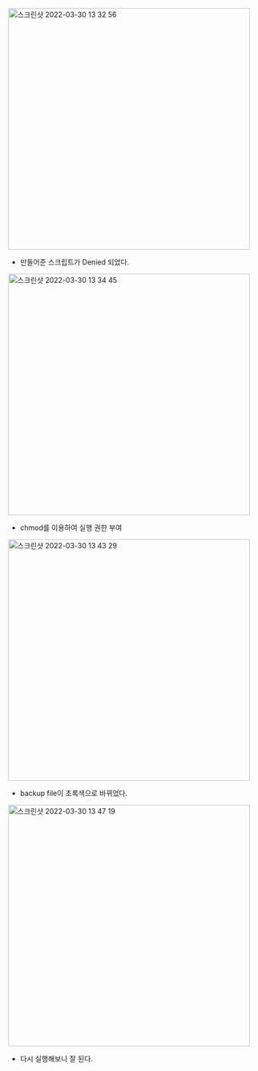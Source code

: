 <img width="482" alt="스크린샷 2022-03-30 13 32 56" src="https://user-images.githubusercontent.com/70207093/160751913-5d24cf3c-a754-494f-8035-27fa52332809.png">

* 만들어준 스크립트가 Denied 되었다.
<img width="482" alt="스크린샷 2022-03-30 13 34 45" src="https://user-images.githubusercontent.com/70207093/160752086-30825283-67ae-41ed-917a-ef2aad92893c.png">

* chmod를 이용하여 실행 권한 부여
<img width="482" alt="스크린샷 2022-03-30 13 43 29" src="https://user-images.githubusercontent.com/70207093/160752957-e1ac324d-dcc3-45cd-9b27-ae8c7f24f2a9.png">

* backup file이 초록색으로 바뀌었다.

<img width="482" alt="스크린샷 2022-03-30 13 47 19" src="https://user-images.githubusercontent.com/70207093/160753377-61603195-896d-4cd0-8be0-2571a19781e2.png">

* 다시 실행해보니 잘 된다.
